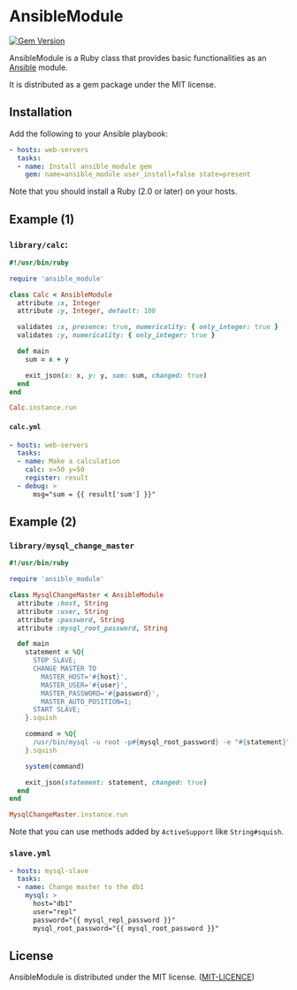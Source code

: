 AnsibleModule
=============

[![Gem Version](https://badge.fury.io/rb/ansible_module.svg)](http://badge.fury.io/rb/ansible_module)

AnsibleModule is a Ruby class that provides basic functionalities as an [Ansible](http://ansible.com) module.

It is distributed as a gem package under the MIT license.

Installation
------------

Add the following to your Ansible playbook:

```yaml
- hosts: web-servers
  tasks:
  - name: Install ansible_module gem
    gem: name=ansible_module user_install=false state=present
```

Note that you should install a Ruby (2.0 or later) on your hosts.

Example (1)
-----------

### `library/calc`:

```ruby
#!/usr/bin/ruby

require 'ansible_module'

class Calc < AnsibleModule
  attribute :x, Integer
  attribute :y, Integer, default: 100

  validates :x, presence: true, numericality: { only_integer: true }
  validates :y, numericality: { only_integer: true }

  def main
    sum = x + y

    exit_json(x: x, y: y, sum: sum, changed: true)
  end
end

Calc.instance.run
```

#### `calc.yml`

```yaml
- hosts: web-servers
  tasks:
  - name: Make a calculation
    calc: x=50 y=50
    register: result
  - debug: >
      msg="sum = {{ result['sum'] }}"
```


Example (2)
-----------

### `library/mysql_change_master`

```ruby
#!/usr/bin/ruby

require 'ansible_module'

class MysqlChangeMaster < AnsibleModule
  attribute :host, String
  attribute :user, String
  attribute :password, String
  attribute :mysql_root_password, String

  def main
    statement = %Q{
      STOP SLAVE;
      CHANGE MASTER TO
        MASTER_HOST='#{host}',
        MASTER_USER='#{user}',
        MASTER_PASSWORD='#{password}',
        MASTER_AUTO_POSITION=1;
      START SLAVE;
    }.squish

    command = %Q{
      /usr/bin/mysql -u root -p#{mysql_root_password} -e "#{statement}"
    }.squish

    system(command)

    exit_json(statement: statement, changed: true)
  end
end

MysqlChangeMaster.instance.run
```

Note that you can use methods added by `ActiveSupport` like `String#squish`.

### `slave.yml`

```yaml
- hosts: mysql-slave
  tasks:
  - name: Change master to the db1
    mysql: >
      host="db1"
      user="repl"
      password="{{ mysql_repl_password }}"
      mysql_root_password="{{ mysql_root_password }}"
```


License
-------

AnsibleModule is distributed under the MIT license. ([MIT-LICENCE](MIT-LICENCE))
